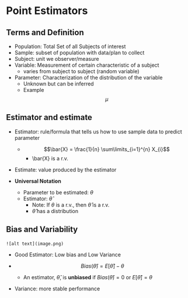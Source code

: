 # Point Estimators

## Terms and Definition
* Population: Total Set of all Subjects of interest
* Sample: subset of population with data/plan to collect
* Subject: unit we observer/measure
* Variable: Measurement of certain characteristic of a subject
    * varies from subject to subject (random variable)
* Parameter: Characterization of the distribution of the variable
    * Unknown but can be inferred
    * Example $$\mu$$ 


## Estimator and estimate
* Estimator: rule/formula that tells us how to use sample data to predict parameter
    * $$\bar{X} = \frac{1}{n} \sum\limits_{i=1}^{n} X_{i}$$ 
        * \bar{X} is a r.v.
* Estimate: value produced by the estimator

* **Universal Notation**
    * Parameter to be estimated: $\theta$
    * Estimator: $\hat{\theta}$
        * Note: If $\theta$ is a r.v., then $\hat{\theta}$ is a r.v.
        * $\hat{\theta}$ has a distribution

## Bias and Variability
    ![alt text](image.png)
    

* Good Estimator: Low bias and Low Variance
* $$Bias(\hat{\theta}) = E[\hat{\theta}] - \theta $$
    * An estimator, $\hat{\theta}$, is **unbiased** if $Bias(\hat{\theta}) = 0$ or $E[\hat{\theta}] = \theta$

* Variance: more stable performance


